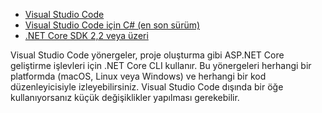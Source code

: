 * [Visual Studio Code](https://code.visualstudio.com/download)
* [Visual Studio Code için C# (en son sürüm)](https://marketplace.visualstudio.com/items?itemName=ms-dotnettools.csharp)
* [.NET Core SDK 2,2 veya üzeri](https://dotnet.microsoft.com/download/dotnet-core)

Visual Studio Code yönergeler, proje oluşturma gibi ASP.NET Core geliştirme işlevleri için .NET Core CLI kullanır. Bu yönergeleri herhangi bir platformda (macOS, Linux veya Windows) ve herhangi bir kod düzenleyicisiyle izleyebilirsiniz. Visual Studio Code dışında bir öğe kullanıyorsanız küçük değişiklikler yapılması gerekebilir.
